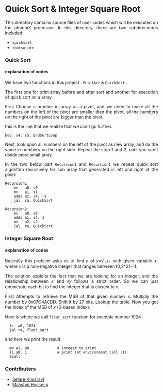 Quick Sort & Integer Square Root
====================
<div align="justify">

This directory contains source files of user codes which will be executed on the phoeniX processor. In this directory, there are two subdirectories included:
- `quicksort`
- `rootsquare`

</div>

### Quick Sort

#### explanation of codes
<div align="justify">

We have two functions in this project . `PrintArr` & `QuickSort` .

The first one for print array before and after sort and another for execution of quick sort on a array.

First Choose a number in array as a pivot, and we need to make all the numbers on the left of the pivot are smaller than the pivot, all the numbers on the right of the pivot are bigger than the pivot.

this is the line that we realize that we can't go further.

```
beq  s4, s5, EndSortLoop
```

Next, look upon all numbers on the left of the pivot as new array, and do the same in numbers on the right side.
Repeat the step 1 and 2, until you can't divide more small array.

In the  two below part `Recursion1` and `Recursion1` we repeat quick sort algorithm recursively for sub array that generated in left and right of the pivot:

```
Recursion1:
    mv   a0, s0
    mv   a1, s1
    addi a2, s4, -1
    jal  ra, QuickSort
```

```
Recursion2:
    mv   a0, s0
    addi a1, s4, 1
    mv   a2, s2
    jal  ra, QuickSort
```


</div>

### Integer Square Root

#### explanation of codes
<div align="justify">
Basically this problem asks us to find  𝑦 of  𝑦=√⌊𝑥⌋  with given variable 𝑥.
where 𝑥 is a non-negative integer that ranges between [0,2^31−1].

The solution exploits the fact that we are looking for an integer, and the relationship between 𝑥 and √𝑦
 follows a strict order. So we can just enumerate each bit to find the integer that is closest to 𝑥.

First Attempts to retrieve the MSB of that given number 𝑥.
Multiply the number by 0x07C4ACDD. Shift it by 27 bits.
Lookup the table. Now you got the index of the MSB of 𝑥 (0-based index).

 Here is where we call ```floor_sqrt``` function for example number 1024 :

```
  li  a0, 1024
  jal ra, floor_sqrt
```

and here we print the result:

```
  mv a1, a0             # integer to print
  li a0, 1              # print int environment call (1)
  ecall
```

### Contributers
* [Setare Khosravi](https://github.com/setarekhosravi)
* [Mahshid Hosseini](https://github.com/MahshidHosseinii)
